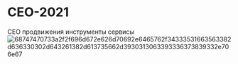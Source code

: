 # CEO-2021
СЕО продвижения инструменты сервисы 
![68747470733a2f2f696d672e626d70692e6465762f34333531663563382d636330302d643261382d613735662d3930313063393336373839332e706e67](https://user-images.githubusercontent.com/64278796/115933596-dbd33100-a497-11eb-8100-519d115707b6.png)

